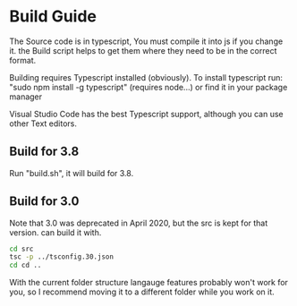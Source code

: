 # Build Guide

The Source code is in typescript, You must compile it into js if you change it.
the Build script helps to get them where they need to be in the correct
format.

Building requires Typescript installed (obviously).
To install typescript run: "sudo npm install -g typescript"  (requires node...) or find it in your package manager

Visual Studio Code has the best Typescript support, although you can use other Text editors.

## Build for 3.8

Run "build.sh", it will build for 3.8.

## Build for 3.0

Note that 3.0 was deprecated in April 2020, but the src is kept for that version. can build it with.

```bash
cd src
tsc -p ../tsconfig.30.json
cd cd ..
```

With the current folder structure langauge features probably won't work for you, so I recommend moving it to a different folder while you work on it.